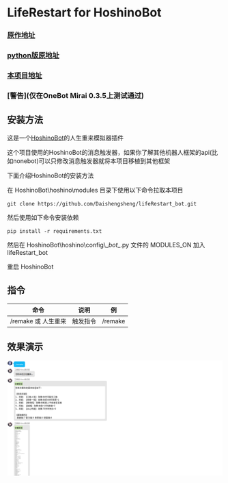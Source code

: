 # LifeRestart for HoshinoBot
### [原作地址](https://github.com/VickScarlet/lifeRestart)
### [python版原地址](https://github.com/cc004/lifeRestart-py)
### [本项目地址](https://github.com/Daishengsheng/lifeRestart_bot)
### [警告](仅在OneBot Mirai 0.3.5上测试通过)
## 安装方法
这是一个[HoshinoBot](https://github.com/Ice-Cirno/HoshinoBot)的人生重来模拟器插件

这个项目使用的HoshinoBot的消息触发器，如果你了解其他机器人框架的api(比如nonebot)可以只修改消息触发器就将本项目移植到其他框架

下面介绍HoshinoBot的安装方法

在 HoshinoBot\hoshino\modules 目录下使用以下命令拉取本项目
```
git clone https://github.com/Daishengsheng/lifeRestart_bot.git
```
然后使用如下命令安装依赖
```
pip install -r requirements.txt
```
然后在 HoshinoBot\\hoshino\\config\\\__bot__.py 文件的 MODULES_ON 加入 lifeRestart_bot

重启 HoshinoBot

## 指令
命令 | 说明 | 例
------------- | ------------- | --------------
/remake 或 人生重来 | 触发指令 | /remake

## 效果演示
![效果演示](https://github.com/DaiShengSheng/lifeRestart_bot/blob/master/example/example.png) 
